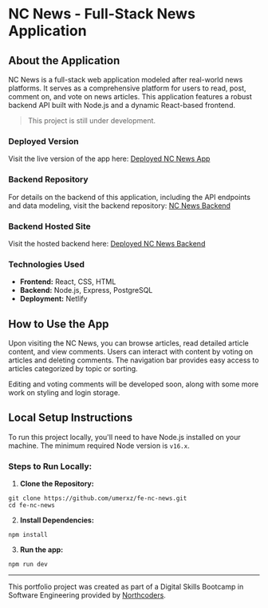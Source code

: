 # NC News - Full-Stack News Application

## About the Application

NC News is a full-stack web application modeled after real-world news platforms. It serves as a comprehensive platform for users to read, post, comment on, and vote on news articles. This application features a robust backend API built with Node.js and a dynamic React-based frontend.
> This project is still under development.

### Deployed Version

Visit the live version of the app here: [Deployed NC News App](https://u-c-news.netlify.app/)

### Backend Repository

For details on the backend of this application, including the API endpoints and data modeling, visit the backend repository: [NC News Backend](https://github.com/umerxz/nc-news)

### Backend Hosted Site

Visit the hosted backend here: [Deployed NC News Backend](https://be-nc-news-backend-project.onrender.com/api/)

### Technologies Used

- **Frontend:** React, CSS, HTML
- **Backend:** Node.js, Express, PostgreSQL
- **Deployment:** Netlify

## How to Use the App

Upon visiting the NC News, you can browse articles, read detailed article content, and view comments. Users can interact with content by voting on articles and deleting comments. The navigation bar provides easy access to articles categorized by topic or sorting.

Editing and voting comments will be developed soon, along with some more work on styling and login storage. 

## Local Setup Instructions

To run this project locally, you'll need to have Node.js installed on your machine. The minimum required Node version is `v16.x`.

### Steps to Run Locally:

1. **Clone the Repository:**

```
git clone https://github.com/umerxz/fe-nc-news.git
cd fe-nc-news
```

2. **Install Dependencies:**

```
npm install
```

3. **Run the app:**

```
npm run dev
```



---

This portfolio project was created as part of a Digital Skills Bootcamp in Software Engineering provided by [Northcoders](https://northcoders.com/).
